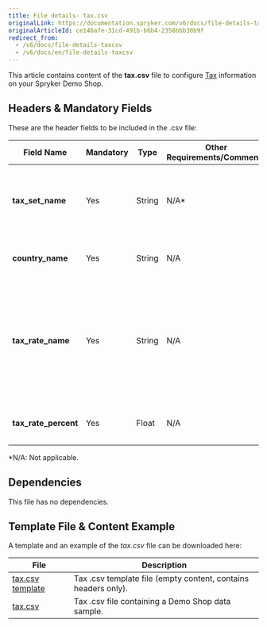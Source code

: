 ```yaml
---
title: File details- tax.csv
originalLink: https://documentation.spryker.com/v6/docs/file-details-taxcsv
originalArticleId: ce146a7e-31cd-491b-b6b4-2358bbb30b9f
redirect_from:
  - /v6/docs/file-details-taxcsv
  - /v6/docs/en/file-details-taxcsv
---
```


This article contains content of the **tax.csv** file to configure [Tax](/docs/scos/user/features/{{page.version}}/tax-feature-overview.html) information on your Spryker Demo Shop.

## Headers & Mandatory Fields
These are the header fields to be included in the .csv file:


| Field Name | Mandatory | Type | Other Requirements/Comments | Description |
| --- | --- | --- | --- | --- |
| **tax_set_name** | Yes | String | N/A* | Name of the tax set. Set of tax rates that can be applied to a specific product. |
| **country_name** | Yes | String | N/A | Country to which the tax refers to. |
| **tax_rate_name** | Yes | String | N/A| Name of the tax rate. <br>Tax rate is the ratio (usually expressed as a percentage) at which a business or person is taxed. |
| **tax_rate_percent** | Yes | Float | N/A| Tax rate, expressed  as a percentage. |
 *N/A: Not applicable.
 
 ## Dependencies
This file has no dependencies.

## Template File & Content Example
A template and an example of the *tax.csv* file can be downloaded here:

| File | Description |
| --- | --- |
| [tax.csv template](https://spryker.s3.eu-central-1.amazonaws.com/docs/Developer+Guide/Back-End/Data+Manipulation/Data+Ingestion/Data+Import/Data+Import+Categories/Commerce+Setup/Template+tax.csv) | Tax .csv template file (empty content, contains headers only). |
| [tax.csv](https://spryker.s3.eu-central-1.amazonaws.com/docs/Developer+Guide/Back-End/Data+Manipulation/Data+Ingestion/Data+Import/Data+Import+Categories/Commerce+Setup/tax.csv) | Tax .csv file containing a Demo Shop data sample. |
 
